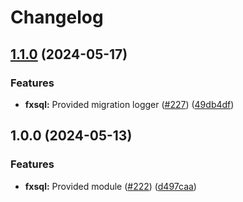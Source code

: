 # Changelog

## [1.1.0](https://github.com/ankorstore/yokai/compare/fxsql/v1.0.0...fxsql/v1.1.0) (2024-05-17)


### Features

* **fxsql:** Provided migration logger ([#227](https://github.com/ankorstore/yokai/issues/227)) ([49db4df](https://github.com/ankorstore/yokai/commit/49db4df13d51348bfe5ce7ca53e93fa3d0ba1839))

## 1.0.0 (2024-05-13)


### Features

* **fxsql:** Provided module ([#222](https://github.com/ankorstore/yokai/issues/222)) ([d497caa](https://github.com/ankorstore/yokai/commit/d497caacc53d2c6a86d3d2332c3d5d0ddcc9bbe4))
